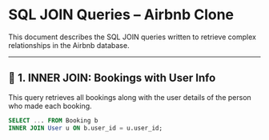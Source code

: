 # SQL JOIN Queries – Airbnb Clone

This document describes the SQL JOIN queries written to retrieve complex relationships in the Airbnb database.

---

## 🔹 1. INNER JOIN: Bookings with User Info

This query retrieves all bookings along with the user details of the person who made each booking.

```sql
SELECT ... FROM Booking b
INNER JOIN User u ON b.user_id = u.user_id;
